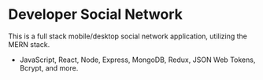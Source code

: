 # Developer Social Network

This is a full stack mobile/desktop social network application, utilizing the MERN stack.

- JavaScript, React, Node, Express, MongoDB, Redux, JSON Web Tokens, Bcrypt, and more.
